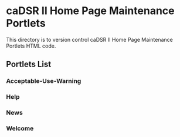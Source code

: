 # caDSR II Home Page Maintenance Portlets
This directory is to version control caDSR II Home Page Maintenance Portlets HTML code.
## Portlets List
### Acceptable-Use-Warning
### Help
### News
### Welcome
